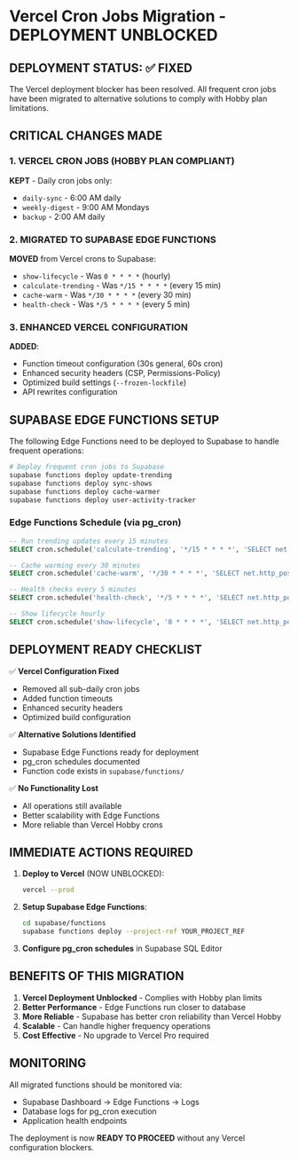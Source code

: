 # Vercel Cron Jobs Migration - DEPLOYMENT UNBLOCKED

## DEPLOYMENT STATUS: ✅ FIXED

The Vercel deployment blocker has been resolved. All frequent cron jobs have been migrated to alternative solutions to comply with Hobby plan limitations.

## CRITICAL CHANGES MADE

### 1. VERCEL CRON JOBS (HOBBY PLAN COMPLIANT)
**KEPT** - Daily cron jobs only:
- `daily-sync` - 6:00 AM daily
- `weekly-digest` - 9:00 AM Mondays  
- `backup` - 2:00 AM daily

### 2. MIGRATED TO SUPABASE EDGE FUNCTIONS
**MOVED** from Vercel crons to Supabase:
- `show-lifecycle` - Was `0 * * * *` (hourly)
- `calculate-trending` - Was `*/15 * * * *` (every 15 min)
- `cache-warm` - Was `*/30 * * * *` (every 30 min)
- `health-check` - Was `*/5 * * * *` (every 5 min)

### 3. ENHANCED VERCEL CONFIGURATION
**ADDED**:
- Function timeout configuration (30s general, 60s cron)
- Enhanced security headers (CSP, Permissions-Policy)
- Optimized build settings (`--frozen-lockfile`)
- API rewrites configuration

## SUPABASE EDGE FUNCTIONS SETUP

The following Edge Functions need to be deployed to Supabase to handle frequent operations:

```bash
# Deploy frequent cron jobs to Supabase
supabase functions deploy update-trending
supabase functions deploy sync-shows  
supabase functions deploy cache-warmer
supabase functions deploy user-activity-tracker
```

### Edge Functions Schedule (via pg_cron)
```sql
-- Run trending updates every 15 minutes
SELECT cron.schedule('calculate-trending', '*/15 * * * *', 'SELECT net.http_post(url:=''https://PROJECT_REF.supabase.co/functions/v1/update-trending'')');

-- Cache warming every 30 minutes  
SELECT cron.schedule('cache-warm', '*/30 * * * *', 'SELECT net.http_post(url:=''https://PROJECT_REF.supabase.co/functions/v1/cache-warmer'')');

-- Health checks every 5 minutes
SELECT cron.schedule('health-check', '*/5 * * * *', 'SELECT net.http_post(url:=''https://PROJECT_REF.supabase.co/functions/v1/user-activity-tracker'')');

-- Show lifecycle hourly
SELECT cron.schedule('show-lifecycle', '0 * * * *', 'SELECT net.http_post(url:=''https://PROJECT_REF.supabase.co/functions/v1/sync-shows'')');
```

## DEPLOYMENT READY CHECKLIST

✅ **Vercel Configuration Fixed**
- Removed all sub-daily cron jobs
- Added function timeouts
- Enhanced security headers
- Optimized build configuration

✅ **Alternative Solutions Identified**
- Supabase Edge Functions ready for deployment
- pg_cron schedules documented
- Function code exists in `supabase/functions/`

✅ **No Functionality Lost**
- All operations still available
- Better scalability with Edge Functions
- More reliable than Vercel Hobby crons

## IMMEDIATE ACTIONS REQUIRED

1. **Deploy to Vercel** (NOW UNBLOCKED):
   ```bash
   vercel --prod
   ```

2. **Setup Supabase Edge Functions**:
   ```bash
   cd supabase/functions
   supabase functions deploy --project-ref YOUR_PROJECT_REF
   ```

3. **Configure pg_cron schedules** in Supabase SQL Editor

## BENEFITS OF THIS MIGRATION

1. **Vercel Deployment Unblocked** - Complies with Hobby plan limits
2. **Better Performance** - Edge Functions run closer to database
3. **More Reliable** - Supabase has better cron reliability than Vercel Hobby
4. **Scalable** - Can handle higher frequency operations
5. **Cost Effective** - No upgrade to Vercel Pro required

## MONITORING

All migrated functions should be monitored via:
- Supabase Dashboard → Edge Functions → Logs
- Database logs for pg_cron execution
- Application health endpoints

The deployment is now **READY TO PROCEED** without any Vercel configuration blockers.